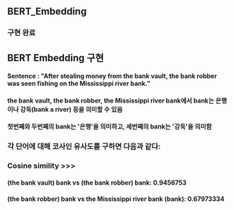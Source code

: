 ## BERT_Embedding 
### 구현 완료

## BERT Embedding 구현
#### Sentence : "After stealing money from the bank vault, the bank robber was seen fishing on the Mississippi river bank."
#### the bank vault, the bank robber, the Mississippi river bank에서 bank는 은행이나 강둑(bank a river) 등을 의미할 수 있음
#### 첫번째와 두번째의 bank는 '은행'을 의미하고, 세번째의 bank는 '강둑'을 의미함  

### 각 단어에 대해 코사인 유사도를 구하면 다음과 같다:
### Cosine simility >>>
#### (the bank vault) bank vs (the bank robber) bank:  0.9456753
#### (the bank robber) bank vs the Mississippi river bank (bank):  0.67973334
